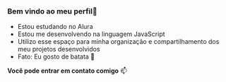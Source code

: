 ### Bem vindo ao meu perfil👋


- Estou estudando no Alura
- Estou me desenvolvendo na linguagem JavaScript
- Utilizo esse espaço para minha organização e compartilhamento dos meu projetos desenvolvidos
- Fato: Eu gosto de batata 🥔

**Você pode entrar em contato comigo** 📫
